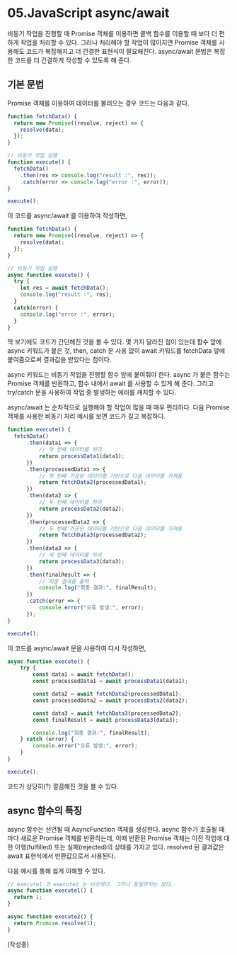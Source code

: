 # 05.JavaScript async/await

비동기 작업을 진행할 때 Promise 객체를 이용하면 콜백 함수를 이용할 때 보다 더 편하게 작업을 처리할 수 있다. 그러나 처리해야 할 작업이 
많아지면 Promise 객체를 사용해도 코드가 복잡해지고 더 간결한 표현식이 필요해진다. async/await 문법은 복잡한 코드를 더 간결하게 작성할 
수 있도록 해 준다.

## 기본 문법

Promise 객체를 이용하여 데이터를 불러오는 경우 코드는 다음과 같다.

```.js
function fetchData() {
  return new Promise((resolve, reject) => {
    resolve(data);
  });
}

// 비동기 작업 실행
function execute() {
  fetchData()
    .then(res => console.log("result :", res));
    .catch(error => console.log("error :", error));
}

execute();
```

이 코드를 async/await 를 이용하여 작성하면,

```.js
function fetchData() {
  return new Promise((resolve, reject) => {
    resolve(data);
  });
}

// 비동기 작업 실행
async function execute() {
  try {
    let res = await fetchData();
    console.log("result :", res);
  }
  catch(error) {
    console.log("error :", error);
  }
}
```

딱 보기에도 코드가 간단해진 것을 볼 수 있다. 몇 가지 달라진 점이 있는데 함수 앞에 async 키워드가 붙은 것, then, catch 문 사용 없이 
await 키워드를 fetchData 앞에 붙여줌으로써 결과값을 받았다는 점이다.

async 키워드는 비동기 작업을 진행할 함수 앞에 붙여줘야 한다. async 가 붙은 함수는 Promise 객체를 반환하고, 함수 내에서 await 를 사용할 
수 있게 해 준다. 그리고 try/catch 문을 사용하여 작업 중 발생하는 에러를 캐치할 수 있다.

async/await 는 순차적으로 실행해야 할 작업이 많을 때 매우 편리하다. 다음 Promise 객체를 사용한 비동기 처리 예시를 보면 코드가 길고 복잡하다.

```.js
function execute() {
  fetchData()
      .then(data1 => {
          // 첫 번째 데이터를 처리
          return processData1(data1);
      })
      .then(processedData1 => {
          // 첫 번째 가공된 데이터를 기반으로 다음 데이터를 가져옴
          return fetchData2(processedData1);
      })
      .then(data2 => {
          // 두 번째 데이터를 처리
          return processData2(data2);
      })
      .then(processedData2 => {
          // 두 번째 가공된 데이터를 기반으로 다음 데이터를 가져옴
          return fetchData3(processedData2);
      })
      .then(data3 => {
          // 세 번째 데이터를 처리
          return processData3(data3);
      })
      .then(finalResult => {
          // 최종 결과를 출력
          console.log("최종 결과:", finalResult);
      })
      .catch(error => {
          console.error("오류 발생:", error);
      });
}

execute();
```
이 코드를 async/await 문을 사용하여 다시 작성하면,

```.js
async function execute() {
    try {
        const data1 = await fetchData();
        const processedData1 = await processData1(data1);

        const data2 = await fetchData2(processedData1);
        const processedData2 = await processData2(data2);

        const data3 = await fetchData3(processedData2);
        const finalResult = await processData3(data3);

        console.log("최종 결과:", finalResult);
    } catch (error) {
        console.error("오류 발생:", error);
    }
}

execute();
```
코드가 상당히(?) 깔끔해진 것을 볼 수 있다.

## async 함수의 특징
async 함수는 선언될 때 AsyncFunction 객체를 생성한다. async 함수가 호출될 때 마다 새로운 Promise 객체를 반환하는데, 이때 반환된 Promise 객체는 이전 작업에 대한 이행(fulfilled) 또는 실패(rejected)의 상태를 가지고 있다. resolved 된 결과값은 await 표현식에서 반환값으로서 사용된다.

다음 예시를 통해 쉽게 이해할 수 있다.

```.js
// execute1 과 execute2 는 비슷하다. 그러나 동일하지는 않다.
async function execute1() {
  return 1;
}

async function execute2() {
  return Promise.resolve(1);
}
```
(작성중)

